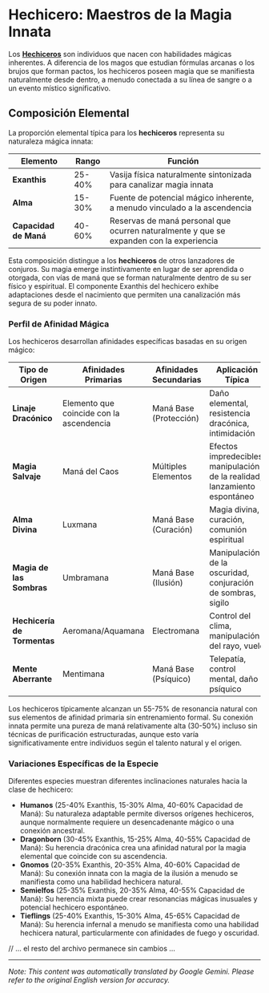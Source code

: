 # **Hechicero**: Maestros de la Magia Innata

Los [**Hechiceros**](/codex/Classes/Sorcerer/Sorcerer.md) son individuos que nacen con habilidades mágicas inherentes. A diferencia de los magos que estudian fórmulas arcanas o los brujos que forman pactos, los hechiceros poseen magia que se manifiesta naturalmente desde dentro, a menudo conectada a su línea de sangre o a un evento místico significativo.

## Composición Elemental

La proporción elemental típica para los **hechiceros** representa su naturaleza mágica innata:

| Elemento | Rango | Función |
|---------|------------|----------|
| **Exanthis** | 25-40% | Vasija física naturalmente sintonizada para canalizar magia innata |
| **Alma** | 15-30% | Fuente de potencial mágico inherente, a menudo vinculado a la ascendencia |
| **Capacidad de Maná** | 40-60% | Reservas de maná personal que ocurren naturalmente y que se expanden con la experiencia |

Esta composición distingue a los **hechiceros** de otros lanzadores de conjuros. Su magia emerge instintivamente en lugar de ser aprendida o otorgada, con vías de maná que se forman naturalmente dentro de su ser físico y espiritual. El componente Exanthis del hechicero exhibe adaptaciones desde el nacimiento que permiten una canalización más segura de su poder innato.

### Perfil de Afinidad Mágica

Los hechiceros desarrollan afinidades específicas basadas en su origen mágico:

| Tipo de Origen | Afinidades Primarias | Afinidades Secundarias | Aplicación Típica |
|--------------|-------------------|---------------------|---------------------|
| **Linaje Dracónico** | Elemento que coincide con la ascendencia | Maná Base (Protección) | Daño elemental, resistencia dracónica, intimidación |
| **Magia Salvaje** | Maná del Caos | Múltiples Elementos | Efectos impredecibles, manipulación de la realidad, lanzamiento espontáneo |
| **Alma Divina** | Luxmana | Maná Base (Curación) | Magia divina, curación, comunión espiritual |
| **Magia de las Sombras** | Umbramana | Maná Base (Ilusión) | Manipulación de la oscuridad, conjuración de sombras, sigilo |
| **Hechicería de Tormentas** | Aeromana/Aquamana | Electromana | Control del clima, manipulación del rayo, vuelo |
| **Mente Aberrante** | Mentimana | Maná Base (Psíquico) | Telepatía, control mental, daño psíquico |

Los hechiceros típicamente alcanzan un 55-75% de resonancia natural con sus elementos de afinidad primaria sin entrenamiento formal. Su conexión innata permite una pureza de maná relativamente alta (30-50%) incluso sin técnicas de purificación estructuradas, aunque esto varía significativamente entre individuos según el talento natural y el origen.

### Variaciones Específicas de la Especie

Diferentes especies muestran diferentes inclinaciones naturales hacia la clase de hechicero:

- **Humanos** (25-40% Exanthis, 15-30% Alma, 40-60% Capacidad de Maná): Su naturaleza adaptable permite diversos orígenes hechiceros, aunque normalmente requiere un desencadenante mágico o una conexión ancestral.
- **Dragonborn** (30-45% Exanthis, 15-25% Alma, 40-55% Capacidad de Maná): Su herencia dracónica crea una afinidad natural por la magia elemental que coincide con su ascendencia.
- **Gnomos** (20-35% Exanthis, 20-35% Alma, 40-60% Capacidad de Maná): Su conexión innata con la magia de la ilusión a menudo se manifiesta como una habilidad hechicera natural.
- **Semielfos** (25-35% Exanthis, 20-35% Alma, 40-55% Capacidad de Maná): Su herencia mixta puede crear resonancias mágicas inusuales y potencial hechicero espontáneo.
- **Tieflings** (25-40% Exanthis, 15-30% Alma, 45-65% Capacidad de Maná): Su herencia infernal a menudo se manifiesta como una habilidad hechicera natural, particularmente con afinidades de fuego y oscuridad.

// ... el resto del archivo permanece sin cambios ...


---
_Note: This content was automatically translated by Google Gemini. Please refer to the original English version for accuracy._